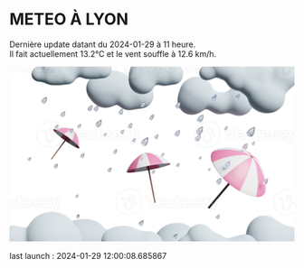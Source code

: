 # METEO À LYON

Dernière update datant du 2024-01-29 à 11 heure.  
Il fait actuellement 13.2°C et le vent souffle à 12.6 km/h.      

![](./.github/rain.png)

last launch : 2024-01-29 12:00:08.685867
